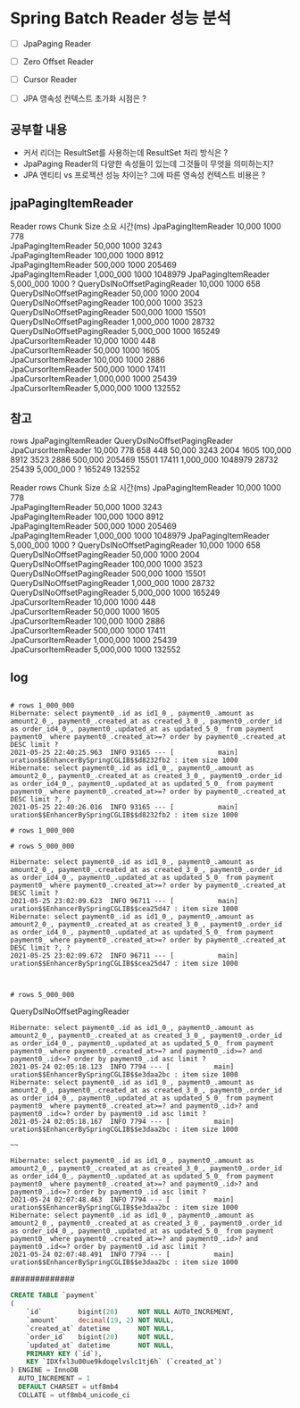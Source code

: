 # Spring Batch Reader 성능 분석

* [ ] JpaPaging Reader
* [ ] Zero Offset Reader
* [ ] Cursor Reader
* [ ] JPA 영속성 컨텍스트 초가화 시점은 ?


## 공부할 내용
* 커서 리더는 ResultSet를 사용하는데 ResultSet 처리 방식은 ?
* JpaPaging Reader의 다양한 속성들이 있는데 그것들이 무엇을 의미하는지?
* JPA 엔티티 vs 프로젝션 성능 차이는? 그에 따른 영속성 컨텍스트 비용은 ?




## jpaPagingItemReader


Reader      rows      Chunk Size      소요 시간(ms)
JpaPagingItemReader             10,000      1000      778      
JpaPagingItemReader             50,000      1000      3243      
JpaPagingItemReader             100,000      1000      8912      
JpaPagingItemReader             500,000      1000      205469     
JpaPagingItemReader             1,000_000      1000      1048979
JpaPagingItemReader             5,000_000      1000     ?
QueryDslNoOffsetPagingReader             10,000      1000      658      
QueryDslNoOffsetPagingReader             50,000      1000      2004      
QueryDslNoOffsetPagingReader             100,000      1000      3523      
QueryDslNoOffsetPagingReader             500,000      1000      15501     
QueryDslNoOffsetPagingReader             1,000_000      1000      28732
QueryDslNoOffsetPagingReader             5,000_000      1000     165249
JpaCursorItemReader             10,000      1000      448      
JpaCursorItemReader             50,000      1000      1605      
JpaCursorItemReader             100,000      1000      2886      
JpaCursorItemReader             500,000      1000      17411      
JpaCursorItemReader             1,000,000      1000      25439      
JpaCursorItemReader             5,000,000      1000     132552


## 참고

rows	JpaPagingItemReader     QueryDslNoOffsetPagingReader        JpaCursorItemReader
10,000      778     658       448
50,000      3243        2004       1605
100,000     8912        3523       2886
500,000     205469      15501       17411
1,000_000       1048979     28732       25439
5,000_000       ?       165249       132552



Reader      rows      Chunk Size      소요 시간(ms)
JpaPagingItemReader             10,000      1000      778      
JpaPagingItemReader             50,000      1000      3243      
JpaPagingItemReader             100,000      1000      8912      
JpaPagingItemReader             500,000      1000      205469     
JpaPagingItemReader             1,000_000      1000      1048979
JpaPagingItemReader             5,000_000      1000     ?
QueryDslNoOffsetPagingReader             10,000      1000      658      
QueryDslNoOffsetPagingReader             50,000      1000      2004      
QueryDslNoOffsetPagingReader             100,000      1000      3523      
QueryDslNoOffsetPagingReader             500,000      1000      15501     
QueryDslNoOffsetPagingReader             1,000_000      1000      28732
QueryDslNoOffsetPagingReader             5,000_000      1000     165249
JpaCursorItemReader             10,000      1000      448      
JpaCursorItemReader             50,000      1000      1605      
JpaCursorItemReader             100,000      1000      2886      
JpaCursorItemReader             500,000      1000      17411      
JpaCursorItemReader             1,000,000      1000      25439      
JpaCursorItemReader             5,000,000      1000     132552  


## log

```
```


```
# rows 1_000_000
Hibernate: select payment0_.id as id1_0_, payment0_.amount as amount2_0_, payment0_.created_at as created_3_0_, payment0_.order_id as order_id4_0_, payment0_.updated_at as updated_5_0_ from payment payment0_ where payment0_.created_at>=? order by payment0_.created_at DESC limit ?
2021-05-25 22:40:25.963  INFO 93165 --- [           main] uration$$EnhancerBySpringCGLIB$$d8232fb2 : item size 1000
Hibernate: select payment0_.id as id1_0_, payment0_.amount as amount2_0_, payment0_.created_at as created_3_0_, payment0_.order_id as order_id4_0_, payment0_.updated_at as updated_5_0_ from payment payment0_ where payment0_.created_at>=? order by payment0_.created_at DESC limit ?, ?
2021-05-25 22:40:26.016  INFO 93165 --- [           main] uration$$EnhancerBySpringCGLIB$$d8232fb2 : item size 1000

# rows 1_000_000

# rows 5_000_000

Hibernate: select payment0_.id as id1_0_, payment0_.amount as amount2_0_, payment0_.created_at as created_3_0_, payment0_.order_id as order_id4_0_, payment0_.updated_at as updated_5_0_ from payment payment0_ where payment0_.created_at>=? order by payment0_.created_at DESC limit ?
2021-05-25 23:02:09.623  INFO 96711 --- [           main] uration$$EnhancerBySpringCGLIB$$cea25d47 : item size 1000
Hibernate: select payment0_.id as id1_0_, payment0_.amount as amount2_0_, payment0_.created_at as created_3_0_, payment0_.order_id as order_id4_0_, payment0_.updated_at as updated_5_0_ from payment payment0_ where payment0_.created_at>=? order by payment0_.created_at DESC limit ?, ?
2021-05-25 23:02:09.672  INFO 96711 --- [           main] uration$$EnhancerBySpringCGLIB$$cea25d47 : item size 1000



# rows 5_000_000

```


QueryDslNoOffsetPagingReader
```
Hibernate: select payment0_.id as id1_0_, payment0_.amount as amount2_0_, payment0_.created_at as created_3_0_, payment0_.order_id as order_id4_0_, payment0_.updated_at as updated_5_0_ from payment payment0_ where payment0_.created_at>=? and payment0_.id>=? and payment0_.id<=? order by payment0_.id asc limit ?
2021-05-24 02:05:18.123  INFO 7794 --- [           main] uration$$EnhancerBySpringCGLIB$$e3daa2bc : item size 1000
Hibernate: select payment0_.id as id1_0_, payment0_.amount as amount2_0_, payment0_.created_at as created_3_0_, payment0_.order_id as order_id4_0_, payment0_.updated_at as updated_5_0_ from payment payment0_ where payment0_.created_at>=? and payment0_.id>? and payment0_.id<=? order by payment0_.id asc limit ?
2021-05-24 02:05:18.167  INFO 7794 --- [           main] uration$$EnhancerBySpringCGLIB$$e3daa2bc : item size 1000

~~

Hibernate: select payment0_.id as id1_0_, payment0_.amount as amount2_0_, payment0_.created_at as created_3_0_, payment0_.order_id as order_id4_0_, payment0_.updated_at as updated_5_0_ from payment payment0_ where payment0_.created_at>=? and payment0_.id>? and payment0_.id<=? order by payment0_.id asc limit ?
2021-05-24 02:07:48.463  INFO 7794 --- [           main] uration$$EnhancerBySpringCGLIB$$e3daa2bc : item size 1000
Hibernate: select payment0_.id as id1_0_, payment0_.amount as amount2_0_, payment0_.created_at as created_3_0_, payment0_.order_id as order_id4_0_, payment0_.updated_at as updated_5_0_ from payment payment0_ where payment0_.created_at>=? and payment0_.id>? and payment0_.id<=? order by payment0_.id asc limit ?
2021-05-24 02:07:48.491  INFO 7794 --- [           main] uration$$EnhancerBySpringCGLIB$$e3daa2bc : item size 1000

```



#############


```sql
CREATE TABLE `payment`
(
    `id`         bigint(20)     NOT NULL AUTO_INCREMENT,
    `amount`     decimal(19, 2) NOT NULL,
    `created_at` datetime       NOT NULL,
    `order_id`   bigint(20)     NOT NULL,
    `updated_at` datetime       NOT NULL,
    PRIMARY KEY (`id`),
    KEY `IDXfxl3u00ue9kdoqelvslc1tj6h` (`created_at`)
) ENGINE = InnoDB
  AUTO_INCREMENT = 1
  DEFAULT CHARSET = utf8mb4
  COLLATE = utf8mb4_unicode_ci
```

